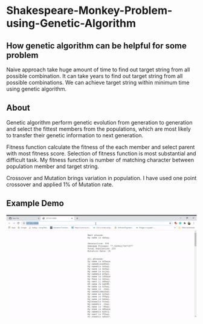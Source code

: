 # Shakespeare-Monkey-Problem-using-Genetic-Algorithm

## How genetic algorithm can be helpful for some problem
Naive approach take huge amount of time to find out target string from all possible combination. It can take years to find out target string from all possible combinations. We can achieve target string within minimum time using genetic algorithm.

## About
Genetic algorithm perform genetic evolution from generation to generation and select the fittest members from the populations, which are most likely to transfer their genetic information to next generation.

Fitness function calculate the fitness of the each member and select parent with most fitness score. Selection of fitness function is most substantial and difficult task. My fitness function is number of matching character between population member and target string.

Crossover and Mutation brings variation in population. I have used one point crossover and applied 1% of Mutation rate.

## Example Demo

![](https://github.com/Abhaysardhara/Shakespeare-Monkey-Problem-using-Genetic-Algorithm/blob/main/GA.gif)
